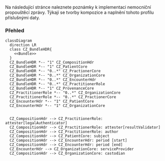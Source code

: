 Na následující stránce naleznete poznámky k implementaci nemocniční propouštěcí zprávy. Týkají se tvorby kompozice a naplnění tohoto profilu příslušnými daty.

### Přehled

```mermaid
classDiagram
  direction LR
  class CZ_BundleHDR{
    <<Bundle>>
  }
  CZ_BundleHDR *-- "1" CZ_CompositionHdr
  CZ_BundleHDR *-- "1" CZ_PatientCore
  CZ_BundleHDR *-- "0..*" CZ_PractionerCore
  CZ_BundleHDR *-- "0..*" CZ_OrganizationCore
  CZ_BundleHDR *-- "0..*" CZ_EncounterHdr
  CZ_BundleHDR *-- "0..*" CZ_PractitionerRole
  CZ_BundleHDR *-- "1" CZ_ProvenanceCore
  CZ_PractitionerRole *-- "0..*" CZ_OrganizationCore
  CZ_PractitionerRole *-- "0..*" CZ_PractionerCore
  CZ_EncounterHdr *-- "1" CZ_PatientCore
  CZ_EncounterHdr *-- "1" CZ_OrganizationCore
  

  CZ_CompositionHdr --> CZ_PractitionerRole: attester[legalAuthenticator]
  CZ_CompositionHdr --> CZ_PractitionerRole: attester[resultValidator]
  CZ_CompositionHdr --> CZ_PractitionerRole: author
  CZ_CompositionHdr --> CZ_PatientCore: subject
  CZ_CompositionHdr --> CZ_EncounterHdr: period [start]
  CZ_CompositionHdr --> CZ_EncounterHdr: period [end]
  CZ_EncounterHdr --> CZ_OrganizationCore: serviceProvider
  CZ_CompositionHdr --> CZ_OrganizationCore: castodian

```


